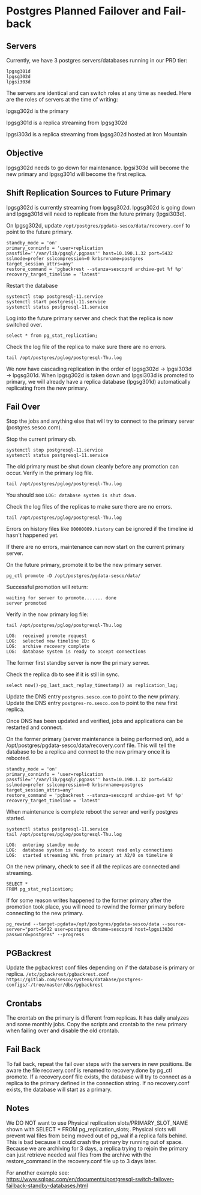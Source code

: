 # Postgres Planned Failover and Fail-back 

## Servers 

Currently, we have 3 postgres servers/databases running in our PRD tier: 
```
lpgsg301d 
lpgsg302d 
lpgsi303d  
```
The servers are identical and can switch roles at any time as needed. Here are the roles of servers at the time of writing: 

lpgsg302d is the primary 

lpgsg301d is a replica streaming from lpgsg302d 

lpgsi303d is a replica streaming from lpgsg302d hosted at Iron Mountain 

## Objective 

lpgsg302d needs to go down for maintenance. lpgsi303d will become the new primary and lpgsg301d will become the first replica. 


## Shift Replication Sources to Future Primary 

lpgsg302d is currently streaming from lpgsg302d. lpgsg302d is going down and lpgsg301d will need to replicate from the future primary (lpgsi303d). 

On lpgsg302d, update `/opt/postgres/pgdata-sesco/data/recovery.conf` to point to the future primary. 
```
standby_mode = 'on'
primary_conninfo = 'user=replication passfile=''/var/lib/pgsql/.pgpass'' host=10.190.1.32 port=5432 sslmode=prefer sslcompression=0 krbsrvname=postgres target_session_attrs=any'
restore_command = 'pgbackrest --stanza=sescoprd archive-get %f %p'
recovery_target_timeline = 'latest'
```
Restart the database 
```
systemctl stop postgresql-11.service  
systemctl start postgresql-11.service  
systemctl status postgresql-11.service  
```
Log into the future primary server and check that the replica is now switched over. 

`select * from pg_stat_replication;`

Check the log file of the replica to make sure there are no errors. 

`tail /opt/postgres/pglog/postgresql-Thu.log`

We now have cascading replication in the order of lpgsg302d -> lpgsi303d -> lpgsg301d. When lpgsg302d is taken down and lpgsi303d is promoted to primary, we will already have a replica database (lpgsg301d) automatically replicating from the new primary. 

## Fail Over 

Stop the jobs and anything else that will try to connect to the primary server (postgres.sesco.com). 

Stop the current primary db. 
```
systemctl stop postgresql-11.service  
systemctl status postgresql-11.service  
```
The old primary must be shut down cleanly before any promotion can occur. Verify in the primary log file. 

`tail /opt/postgres/pglog/postgresql-Thu.log`  

You should see `LOG: database system is shut down.` 

Check the log files of the replicas to make sure there are no errors. 

`tail /opt/postgres/pglog/postgresql-Thu.log`  

Errors on history files like `00000009.history` can be ignored if the timeline id hasn't happened yet. 

If there are no errors, maintenance can now start on the current primary server. 

On the future primary, promote it to be the new primary server. 

`pg_ctl promote -D /opt/postgres/pgdata-sesco/data/`  

Successful promotion will return: 
```
waiting for server to promote....... done 
server promoted  
```
Verify in the now primary log file: 

`tail /opt/postgres/pglog/postgresql-Thu.log`  
```
LOG:  received promote request 
LOG:  selected new timeline ID: 6 
LOG:  archive recovery complete 
LOG:  database system is ready to accept connections  
```
The former first standby server is now the primary server. 

Check the replica db to see if it is still in sync. 

`select now()-pg_last_xact_replay_timestamp() as replication_lag;`  


Update the DNS entry `postgres.sesco.com` to point to the new primary. Update the DNS entry `postgres-ro.sesco.com` to point to the new first replica. 

Once DNS has been updated and verified, jobs and applications can be restarted and connect. 

On the former primary (server maintenance is being performed on), add a /opt/postgres/pgdata-sesco/data/recovery.conf file. This will tell the database to be a replica and connect to the new primary once it is rebooted. 
```
standby_mode = 'on'
primary_conninfo = 'user=replication passfile=''/var/lib/pgsql/.pgpass'' host=10.190.1.32 port=5432 sslmode=prefer sslcompression=0 krbsrvname=postgres target_session_attrs=any'
restore_command = 'pgbackrest --stanza=sescoprd archive-get %f %p'
recovery_target_timeline = 'latest'
```
When maintenance is complete reboot the server and verify postgres started. 
```
systemctl status postgresql-11.service  
tail /opt/postgres/pglog/postgresql-Thu.log  

LOG:  entering standby mode 
LOG:  database system is ready to accept read only connections 
LOG:  started streaming WAL from primary at A2/0 on timeline 8  
```
On the new primary, check to see if all the replicas are connected and streaming. 
```
SELECT *  
FROM pg_stat_replication;  
```
If for some reason writes happened to the former primary after the promotion took place, you will need to rewind the former primary before connecting to the new primary. 

`pg_rewind --target-pgdata=/opt/postgres/pgdata-sesco/data --source-server="port=5432 user=postgres dbname=sescoprd host=lpgsi303d password=postgres" --progress`  

## PGBackrest
Update the pgbackrest conf files depending on if the database is primary or replica.
`/etc/pgbackrest/pgbackrest.conf`
`https://gitlab.com/sesco/systems/database/postgres-configs/-/tree/master/dbs/pgbackrest`

## Crontabs 

The crontab on the primary is different from replicas. It has daily analyzes and some monthly jobs. Copy the scripts and crontab to the new primary when failing over and disable the old crontab. 

## Fail Back 

To fail back, repeat the fail over steps with the servers in new positions. Be aware the file recovery.conf is renamed to recovery.done by pg_ctl promote. If a recovery.conf file exists, the database will try to connect as a replica to the primary defined in the connection string. If no recovery.conf exists, the database will start as a primary. 

## Notes 

We DO NOT want to use Physical replication slots/PRIMARY_SLOT_NAME shown with SELECT * FROM pg_replication_slots;. Physical slots will prevent wal files from being moved out of pg_wal if a replica falls behind. This is bad because it could crash the primary by running out of space. Because we are archiving for 3 days, a replica trying to rejoin the primary can just retrieve needed wal files from the archive with the restore_command in the recovery.conf file up to 3 days later. 

For another example see: https://www.sqlpac.com/en/documents/postgresql-switch-failover-failback-standby-databases.html 


